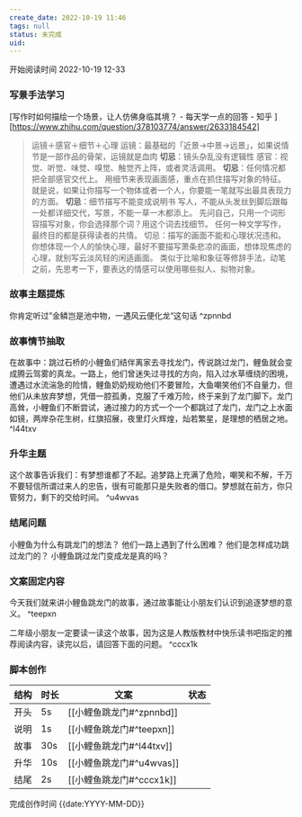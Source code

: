 ```yaml
---
create_date: 2022-10-19 11:46 
tags: null
status: 未完成 
uid: 
---
```




开始阅读时间 2022-10-19  12-33

### 写景手法学习
  [写作时如何描绘一个场景，让人仿佛身临其境？ - 每天学一点的回答 - 知乎 ][https://www.zhihu.com/question/378103774/answer/2633184542]

> 运镜＋感官＋细节＋心理
> 运镜：最基础的「近景→中景→远景」，如果说情节是一部作品的骨架，运镜就是血肉
> **切忌**：镜头杂乱没有逻辑性
> 感官：视觉、听觉、味觉、嗅觉、触觉齐上阵，或者灵活调用。
> **切忌**：任何情况都把全部感官交代上。
> 用细节来表现画面感，重点在抓住描写对象的特征。
> 就是说，如果让你描写一个物体或者一个人，你要能一笔就写出最具表现力的方面。
> **切忌**：细节描写不能变成说明书
> 写人，不能从头发丝到脚后跟每一处都详细交代，写景，不能一草一木都添上。
> 先问自己，只用一个词形容描写对象，你会选择那个词？用这个词去找细节。
> 任何一种文学写作，最终目的都是获得读者的共情。
> 切忌：描写的画面不能和心理状况违和。
> 你想体现一个人的愉快心理，最好不要描写萧条悲凉的画面，想体现焦虑的心理，就别写云淡风轻的闲适画面。
> 类似于比喻和象征等修辞手法，动笔之前，先思考一下，要表达的情感可以使用哪些拟人、拟物对象。

### 故事主题提炼
你肯定听过”金鳞岂是池中物，一遇风云便化龙“这句话 ^zpnnbd

### 故事情节抽取
在故事中：跳过石桥的小鲤鱼们结伴离家去寻找龙门，传说跳过龙门，鲤鱼就会变成腾云驾雾的真龙。一路上，他们曾迷失过寻找的方向，陷入过水草缠绕的困境，遭遇过水流湍急的险情，鲤鱼奶奶规劝他们不要冒险，大鱼嘲笑他们不自量力，但他们从未放弃梦想，凭借一腔孤勇，克服了千难万险，终于来到了龙门脚下。龙门高耸，小鲤鱼们不断尝试，通过接力的方式一个一个都跳过了龙门，龙门之上水面如镜，两岸杂花生树，红旗招展，夜里灯火辉煌，灿若繁星，是理想的栖居之地。 ^l44txv
### 升华主题
这个故事告诉我们：有梦想谁都了不起。追梦路上充满了危险，嘲笑和不解，千万不要轻信所谓过来人的忠告，很有可能那只是失败者的借口。梦想就在前方，你只管努力，剩下的交给时间。 ^u4wvas

### 结尾问题
小鲤鱼为什么有跳龙门的想法？
他们一路上遇到了什么困难？
他们是怎样成功跳过龙门的？
小鲤鱼跳过龙门变成龙是真的吗？

### 文案固定内容
今天我们就来讲小鲤鱼跳龙门的故事，通过故事能让小朋友们认识到追逐梦想的意义。 ^teepxn

二年级小朋友一定要读一读这个故事，因为这是人教版教材中快乐读书吧指定的推荐阅读内容，读完以后，请回答下面的问题。 ^cccx1k

### 脚本创作

| 结构 | 时长 | 文案 | 状态 |
| ---- | ---- | ---- | ---- |
| 开头 |  5s    |  [[小鲤鱼跳龙门#^zpnnbd]]    |      |
| 说明     | 1s     | [[小鲤鱼跳龙门#^teepxn]] |      |
| 故事 |   30s   |  [[小鲤鱼跳龙门#^l44txv]]    |      |
| 升华 |  10s    |    [[小鲤鱼跳龙门#^u4wvas]]  |      |
| 结尾 |   2s   |  [[小鲤鱼跳龙门#^cccx1k]]    |      |



完成创作时间  {{date:YYYY-MM-DD}}
